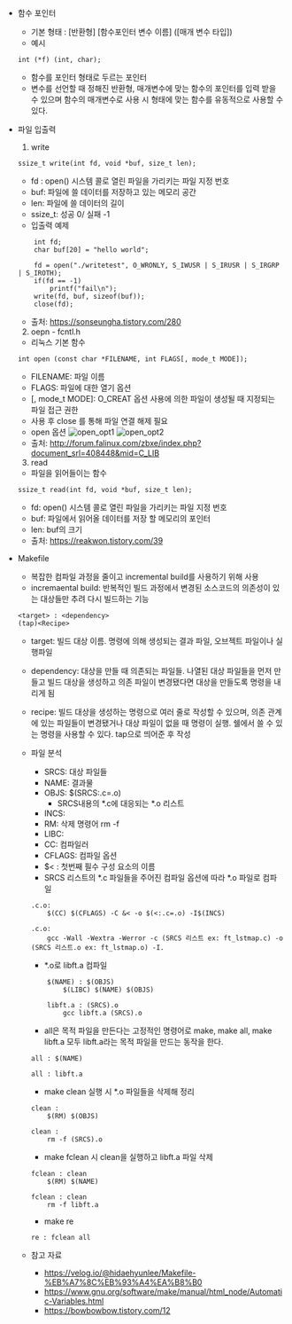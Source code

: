 + 함수 포인터
	+ 기본 형태 : [반환형] [함수포인터 변수 이름] ([매개 변수 타입])
	+ 예시
	~~~
	int (*f) (int, char);
	~~~
	+ 함수를 포인터 형태로 두르는 포인터
	+ 변수를 선언할 때 정해진 반환형, 매개변수에 맞는 함수의 포인터를 입력 받을 수 있으며 함수의 매개변수로 사용 시 형태에 맞는 함수를 유동적으로 사용할 수 있다.

+ 파일 입출력
	1. write
	~~~
	ssize_t write(int fd, void *buf, size_t len);
	~~~
	+ fd : open() 시스템 콜로 열린 파일을 가리키는 파일 지정 번호
	+ buf: 파일에 쓸 데이터를 저장하고 있는 메모리 공간
	+ len: 파일에 쓸 데이터의 길이
	+ ssize_t: 성공 0/ 실패 -1
	+ 입출력 예제
	~~~
		int fd;
		char buf[20] = "hello world";

		fd = open("./writetest", O_WRONLY, S_IWUSR | S_IRUSR | S_IRGRP | S_IROTH);
		if(fd == -1)
			printf("fail\n");
		write(fd, buf, sizeof(buf));
		close(fd);
	~~~
	+ 출처: https://sonseungha.tistory.com/280

	2. oepn - fcntl.h
	+ 리눅스 기본 함수
	~~~
	int open (const char *FILENAME, int FLAGS[, mode_t MODE]);
	~~~
	+ FILENAME: 파일 이름
	+ FLAGS: 파일에 대한 열기 옵션
	+ [, mode_t MODE]: O_CREAT 옵션 사용에 의한 파일이 생성될 때 지정되는 파일 접근 권한
	+ 사용 후 close 를 통해 파일 연결 해제 필요
	+ open 옵션
	![open_opt1](https://github.com/kiskim/study/raw/master/00Note/img/pen_opt1.png)
	![open_opt2](https://github.com/kiskim/study/raw/master/00Note/img/pen_opt2.png)
	+ 출처: http://forum.falinux.com/zbxe/index.php?document_srl=408448&mid=C_LIB

	3. read
	+ 파일을 읽어들이는 함수
	~~~
	ssize_t read(int fd, void *buf, size_t len);
	~~~
	+ fd: open() 시스템 콜로 열린 파일을 가리키는 파일 지정 번호
	+ buf: 파일에서 읽어올 데이터를 저장 할 메모리의 포인터
	+ len: buf의 크기
	+ 출처: https://reakwon.tistory.com/39

+ Makefile
	+ 복잡한 컴파일 과정을 줄이고 incremental build를 사용하기 위해 사용
	+ incremaental build: 반복적인 빌드 과정에서 변경된 소스코드의 의존성이 있는 대상들만 추려 다시 빌드하는 기능

	~~~
	<target> : <dependency>
	(tap)<Recipe>
	~~~
	
	+ target: 빌드 대상 이름. 명령에 의해 생성되는 결과 파일, 오브젝트 파일이나 실행파일
	+ dependency: 대상을 만들 때 의존되는 파일들. 나열된 대상 파일들을 먼저 만들고 빌드 대상을 생성하고 의존 파일이 변경됐다면 대상을 만들도록 명령을 내리게 됨
	+ recipe: 빌드 대상을 생성하는 명령으로 여러 줄로 작성할 수 있으며, 의존 관계에 있는 파일들이 변경됐거나 대상 파일이 없을 때 명령이 실행. 쉘에서 쓸 수 있는 명령을 사용할 수 있다. tap으로 띄어준 후 작성

	+ 파일 분석
		+ SRCS: 대상 파일들
		+ NAME: 결과물
		+ OBJS: $(SRCS:.c=.o)
			+ SRCS내용의 *.c에 대응되는 *.o 리스트
		+ INCS:
		+ RM: 삭제 명령어 rm -f
		+ LIBC:
		+ CC: 컴파일러
		+ CFLAGS: 컴파일 옵션
		+ $< : 첫번째 필수 구성 요소의 이름
		+ SRCS 리스트의 *.c 파일들을 주어진 컴파일 옵션에 따라 *.o 파일로 컴파일
		~~~
		.c.o:
			$(CC) $(CFLAGS) -C &< -o $(<:.c=.o) -I$(INCS)
		
		.c.o:
			gcc -Wall -Wextra -Werror -c (SRCS 리스트 ex: ft_lstmap.c) -o (SRCS 리스트.o ex: ft_lstmap.o) -I. 
		~~~
		+ *.o로 libft.a 컴파일
		~~~
			$(NAME) : $(OBJS)
				$(LIBC) $(NAME) $(OBJS)

			libft.a : (SRCS).o
				gcc libft.a (SRCS).o
		~~~
		+ all은 목적 파일을 만든다는 고정적인 명령어로 make, make all, make libft.a 모두 libft.a라는 목적 파일을 만드는 동작을 한다.
		~~~
		all : $(NAME)

		all : libft.a
		~~~
		+ make clean 실행 시 *.o 파일들을 삭제해 정리
		~~~
		clean :
			$(RM) $(OBJS)

		clean :
			rm -f (SRCS).o
		~~~
		+ make fclean 시 clean을 실행하고 libft.a 파일 삭제
		~~~
		fclean : clean
			$(RM) $(NAME)
		
		fclean : clean
			rm -f libft.a
		~~~
		+ make re
		~~~
		re : fclean all
		~~~

	+ 참고 자료
		+ https://velog.io/@hidaehyunlee/Makefile-%EB%A7%8C%EB%93%A4%EA%B8%B0
		+ https://www.gnu.org/software/make/manual/html_node/Automatic-Variables.html
		+ https://bowbowbow.tistory.com/12
